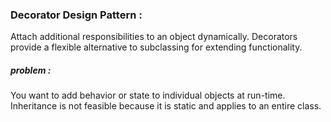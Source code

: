 ### Decorator Design Pattern :

Attach additional responsibilities to an object dynamically. 
Decorators provide a flexible alternative to subclassing for extending functionality.



##### problem : 
You want to add behavior or state to individual objects at run-time. 
Inheritance is not feasible because it is static and applies to an entire class.
